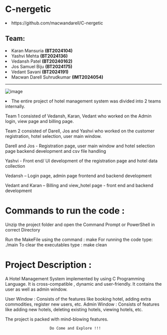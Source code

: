 # C-nergetic 
<li>https://github.com/macwandarell/C-nergetic</li>
<h2>Team:</h2>
<li> Karan Mansuria <strong>(BT2024104)</strong></li>
<li> Yashvi Mehta <strong>(BT2024136)</strong></li>
<li> Vedansh Patel <strong>(BT20240162)</strong></li>
<li> Jos Samuel Biju <strong>(BT2024175)</strong></li>
<li> Vedant Savani <strong>(BT2024191)</strong></li>
<li> Macwan Darell Suhrudkumar <strong>(IMT2024054)</strong></li>
<hr>

![image](https://github.com/user-attachments/assets/39fea929-8f0a-4fe1-81bc-f2e14c08b8a3)

<li>The entire project of hotel management system was divided into 2 teams internally.

Team 1 consisted of  Vedansh, Karan, Vedant who worked on the Admin login, view page and billing page.

Team 2 consisted of Darell, Jos and Yashvi who worked on the customer registration, hotel selection, user main window.

Darell and Jos - Registration page, user main window and hotel selection page backend development and           	               csv file handling

Yashvi  -  Front end/ UI development of the registration page and hotel data collection

Vedansh – Login page, admin page frontend and backend development
 
Vedant and Karan – Billing and view_hotel page - front end and backend development </li>


<h1>Commands to run the code :</h1>

Unzip the project folder and open the Command Prompt or PowerShell in correct Directory 

Run the MakeFile using the command : make 
For running the code type: ./main
To clear the executables type : make clean


<strong><h1>Project Description :</strong></h1>

A Hotel Management System implemented by using C Programming Language. It is cross-compatible , dynamic and user-friendly. It contains the user as well as admin window.

User Window : Consists of the features like booking hotel, adding extra commodities, register new users, etc. 
Admin Window : Consists of features like adding new hotels, deleting existing hotels, viewing hotels, etc.

The project is packed with mind-blowing features. 

                        Do Come and Explore !!! 




